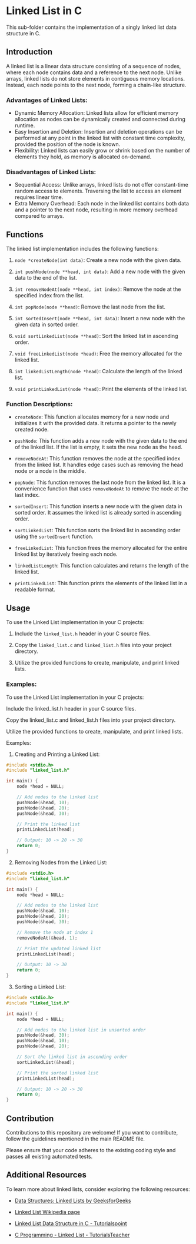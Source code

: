 # Linked List in C

This sub-folder contains the implementation of a singly linked list data structure in C.

## Introduction

A linked list is a linear data structure consisting of a sequence of nodes, where each node contains data and a reference to the next node. Unlike arrays, linked lists do not store elements in contiguous memory locations. Instead, each node points to the next node, forming a chain-like structure.

### Advantages of Linked Lists:
- Dynamic Memory Allocation: Linked lists allow for efficient memory allocation as nodes can be dynamically created and connected during runtime.
- Easy Insertion and Deletion: Insertion and deletion operations can be performed at any point in the linked list with constant time complexity, provided the position of the node is known.
- Flexibility: Linked lists can easily grow or shrink based on the number of elements they hold, as memory is allocated on-demand.

### Disadvantages of Linked Lists:
- Sequential Access: Unlike arrays, linked lists do not offer constant-time random access to elements. Traversing the list to access an element requires linear time.
- Extra Memory Overhead: Each node in the linked list contains both data and a pointer to the next node, resulting in more memory overhead compared to arrays.

## Functions

The linked list implementation includes the following functions:

1. `node *createNode(int data)`: Create a new node with the given data.

2. `int pushNode(node **head, int data)`: Add a new node with the given data to the end of the list.

3. `int removeNodeAt(node **head, int index)`: Remove the node at the specified index from the list.

4. `int popNode(node **head)`: Remove the last node from the list.

5. `int sortedInsert(node **head, int data)`: Insert a new node with the given data in sorted order.

6. `void sortLinkedList(node **head)`: Sort the linked list in ascending order.

7. `void freeLinkedList(node *head)`: Free the memory allocated for the linked list.

8. `int linkedListLength(node *head)`: Calculate the length of the linked list.

9. `void printLinkedList(node *head)`: Print the elements of the linked list.

### Function Descriptions:

- `createNode`: This function allocates memory for a new node and initializes it with the provided data. It returns a pointer to the newly created node.

- `pushNode`: This function adds a new node with the given data to the end of the linked list. If the list is empty, it sets the new node as the head. 

- `removeNodeAt`: This function removes the node at the specified index from the linked list. It handles edge cases such as removing the head node or a node in the middle.

- `popNode`: This function removes the last node from the linked list. It is a convenience function that uses `removeNodeAt` to remove the node at the last index.

- `sortedInsert`: This function inserts a new node with the given data in sorted order. It assumes the linked list is already sorted in ascending order.

- `sortLinkedList`: This function sorts the linked list in ascending order using the `sortedInsert` function.

- `freeLinkedList`: This function frees the memory allocated for the entire linked list by iteratively freeing each node.

- `linkedListLength`: This function calculates and returns the length of the linked list.

- `printLinkedList`: This function prints the elements of the linked list in a readable format.

## Usage

To use the Linked List implementation in your C projects:

1. Include the `linked_list.h` header in your C source files.

2. Copy the `linked_list.c` and `linked_list.h` files into your project directory.

3. Utilize the provided functions to create, manipulate, and print linked lists.

### Examples:

To use the Linked List implementation in your C projects:

Include the linked_list.h header in your C source files.

Copy the linked_list.c and linked_list.h files into your project directory.

Utilize the provided functions to create, manipulate, and print linked lists.

Examples:
1. Creating and Printing a Linked List:
```c
#include <stdio.h>
#include "linked_list.h"

int main() {
    node *head = NULL;

    // Add nodes to the linked list
    pushNode(&head, 10);
    pushNode(&head, 20);
    pushNode(&head, 30);

    // Print the linked list
    printLinkedList(head);

    // Output: 10 -> 20 -> 30
    return 0;
}
```
2. Removing Nodes from the Linked List:
```c
#include <stdio.h>
#include "linked_list.h"

int main() {
    node *head = NULL;

    // Add nodes to the linked list
    pushNode(&head, 10);
    pushNode(&head, 20);
    pushNode(&head, 30);

    // Remove the node at index 1
    removeNodeAt(&head, 1);

    // Print the updated linked list
    printLinkedList(head);

    // Output: 10 -> 30
    return 0;
}
```
3. Sorting a Linked List:
```c
#include <stdio.h>
#include "linked_list.h"

int main() {
    node *head = NULL;

    // Add nodes to the linked list in unsorted order
    pushNode(&head, 30);
    pushNode(&head, 10);
    pushNode(&head, 20);

    // Sort the linked list in ascending order
    sortLinkedList(&head);

    // Print the sorted linked list
    printLinkedList(head);

    // Output: 10 -> 20 -> 30
    return 0;
}
```
## Contribution

Contributions to this repository are welcome! If you want to contribute, follow the guidelines mentioned in the main README file.

Please ensure that your code adheres to the existing coding style and passes all existing automated tests.

## Additional Resources

To learn more about linked lists, consider exploring the following resources:

- [Data Structures: Linked Lists by GeeksforGeeks](https://www.geeksforgeeks.org/data-structures-linked-list/)

- [Linked List Wikipedia page](https://en.wikipedia.org/wiki/Linked_list)

- [Linked List Data Structure in C - Tutorialspoint](https://www.tutorialspoint.com/data_structures_algorithms/linked_list_program_in_c.htm)

- [C Programming - Linked List - TutorialsTeacher](https://www.tutorialsteacher.com/c/c-linked-list)
